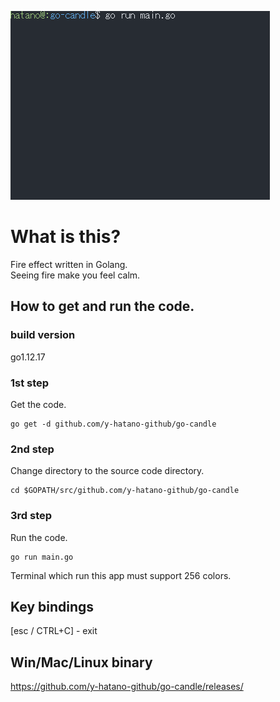 ![gocandle](gocandle.gif)

# What is this?
Fire effect written in Golang.<br>
Seeing fire make you feel calm.

## How to get and run the code.
### build version
go1.12.17
### 1st step
Get the code.
```
go get -d github.com/y-hatano-github/go-candle
```
### 2nd step
Change directory to the source code directory.
```
cd $GOPATH/src/github.com/y-hatano-github/go-candle
```
### 3rd step
Run the code.
```
go run main.go
```
Terminal which run this app must support 256 colors.

## Key bindings
[esc / CTRL+C] - exit<br>

## Win/Mac/Linux binary
https://github.com/y-hatano-github/go-candle/releases/
